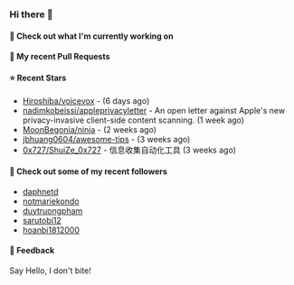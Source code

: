 ### Hi there 👋

#### 👷 Check out what I'm currently working on

#### 🔨 My recent Pull Requests


#### ⭐ Recent Stars

- [Hiroshiba/voicevox](https://github.com/Hiroshiba/voicevox) -  (6 days ago)
- [nadimkobeissi/appleprivacyletter](https://github.com/nadimkobeissi/appleprivacyletter) - An open letter against Apple&#39;s new privacy-invasive client-side content scanning. (1 week ago)
- [MoonBegonia/ninja](https://github.com/MoonBegonia/ninja) -  (2 weeks ago)
- [jbhuang0604/awesome-tips](https://github.com/jbhuang0604/awesome-tips) -  (3 weeks ago)
- [0x727/ShuiZe_0x727](https://github.com/0x727/ShuiZe_0x727) - 信息收集自动化工具 (3 weeks ago)

#### 👯 Check out some of my recent followers

- [daphnetd](https://github.com/daphnetd)
- [notmariekondo](https://github.com/notmariekondo)
- [duytruongpham](https://github.com/duytruongpham)
- [sarutobi12](https://github.com/sarutobi12)
- [hoanbi1812000](https://github.com/hoanbi1812000)

#### 💬 Feedback

Say Hello, I don't bite!